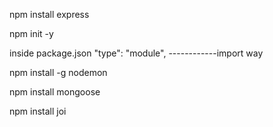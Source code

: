 npm install express

npm init -y

inside package.json
"type": "module", ------------import way

npm install -g nodemon

npm install mongoose

npm install joi
